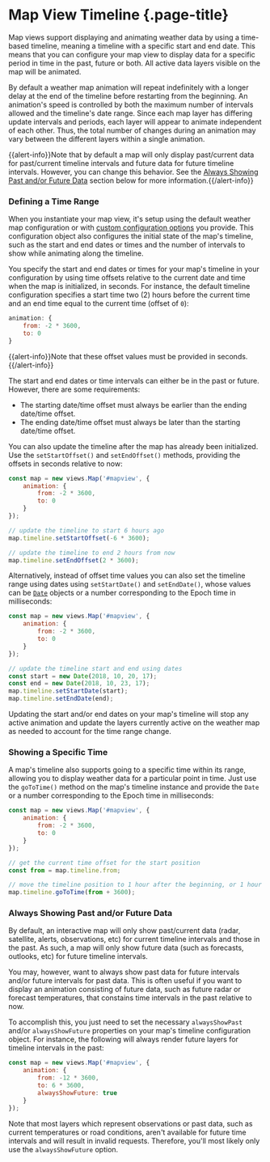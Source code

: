 # Map View Timeline {.page-title}

Map views support displaying and animating weather data by using a time-based timeline, meaning a timeline with a specific start and end date. This means that you can configure your map view to display data for a specific period in time in the past, future or both. All active data layers visible on the map will be animated.

By default a weather map animation will repeat indefinitely with a longer delay at the end of the timeline before restarting from the beginning. An animation's speed is controlled by both the maximum number of intervals allowed and the timeline's date range. Since each map layer has differing update intervals and periods, each layer will appear to animate independent of each other. Thus, the total number of changes during an animation may vary between the different layers within a single animation.

{{alert-info}}Note that by default a map will only display past/current data for past/current timeline intervals and future data for future timeline intervals. However, you can change this behavior. See the [Always Showing Past and/or Future Data](#always-showing-past-andor-future-data) section below for more information.{{/alert-info}}

### Defining a Time Range
When you instantiate your map view, it's setup using the default weather map configuration or with [custom configuration options](../configuration/) you provide. This configuration object also configures the initial state of the map's timeline, such as the start and end dates or times and the number of intervals to show while animating along the timeline.

You specify the start and end dates or times for your map's timeline in your configuration by using time offsets relative to the current date and time when the map is initialized, in seconds. For instance, the default timeline configuration specifies a start time two (2) hours before the current time and an end time equal to the current time (offset of `0`):

```javascript
animation: {
    from: -2 * 3600,
    to: 0
}
```

{{alert-info}}Note that these offset values must be provided in seconds.{{/alert-info}}

The start and end dates or time intervals can either be in the past or future. However, there are some requirements:

* The starting date/time offset must always be earlier than the ending date/time offset.
* The ending date/time offset must always be later than the starting date/time offset.

You can also update the timeline after the map has already been initialized. Use the `setStartOffset()` and `setEndOffset()` methods, providing the offsets in seconds relative to now:

```javascript
const map = new views.Map('#mapview', {
    animation: {
        from: -2 * 3600,
        to: 0
    }
});

// update the timeline to start 6 hours ago
map.timeline.setStartOffset(-6 * 3600);

// update the timeline to end 2 hours from now
map.timeline.setEndOffset(2 * 3600);
```

Alternatively, instead of offset time values you can also set the timeline range using dates using `setStartDate()` and `setEndDate()`, whose values can be [`Date`](https://developer.mozilla.org/en-US/docs/Web/JavaScript/Reference/Global_Objects/Date) objects or a number corresponding to the Epoch time in milliseconds:

```javascript
const map = new views.Map('#mapview', {
    animation: {
        from: -2 * 3600,
        to: 0
    }
});

// update the timeline start and end using dates
const start = new Date(2018, 10, 20, 17);
const end = new Date(2018, 10, 23, 17);
map.timeline.setStartDate(start);
map.timeline.setEndDate(end);
```

Updating the start and/or end dates on your map's timeline will stop any active animation and update the layers currently active on the weather map as needed to account for the time range change.

### Showing a Specific Time
A map's timeline also supports going to a specific time within its range, allowing you to display weather data for a particular point in time. Just use the `goToTime()` method on the map's timeline instance and provide the `Date` or a number corresponding to the Epoch time in milliseconds:

```javascript
const map = new views.Map('#mapview', {
    animation: {
        from: -2 * 3600,
        to: 0
    }
});

// get the current time offset for the start position
const from = map.timeline.from;

// move the timeline position to 1 hour after the beginning, or 1 hour ago
map.timeline.goToTime(from + 3600);
```

### Always Showing Past and/or Future Data
By default, an interactive map will only show past/current data (radar, satellite, alerts, observations, etc) for current timeline intervals and those in the past. As such, a map will only show future data (such as forecasts, outlooks, etc) for future timeline intervals.

You may, however, want to always show past data for future intervals and/or future intervals for past data. This is often useful if you want to display an animation consisting of future data, such as future radar or forecast temperatures, that constains time intervals in the past relative to now. 

To accomplish this, you just need to set the necessary `alwaysShowPast` and/or `alwaysShowFuture` properties on your map's timeline configuration object. For instance, the following will always render future layers for timeline intervals in the past:

```javascript
const map = new views.Map('#mapview', {
    animation: {
        from: -12 * 3600,
        to: 6 * 3600,
        alwaysShowFuture: true
    }
});
```

Note that most layers which represent observations or past data, such as current temperatures or road conditions, aren't available for future time intervals and will result in invalid requests. Therefore, you'll most likely only use the `alwaysShowFuture` option.